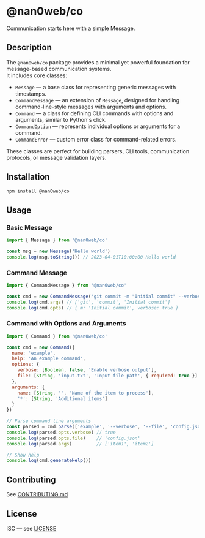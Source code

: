 # @nan0web/co

Communication starts here with a simple Message.

## Description

The `@nan0web/co` package provides a minimal yet powerful foundation for message-based communication systems.  
It includes core classes:

- `Message` — a base class for representing generic messages with timestamps.
- `CommandMessage` — an extension of `Message`, designed for handling command-line-style messages with arguments and options.
- `Command` — a class for defining CLI commands with options and arguments, similar to Python's click.
- `CommandOption` — represents individual options or arguments for a command.
- `CommandError` — custom error class for command-related errors.

These classes are perfect for building parsers, CLI tools, communication protocols, or message validation layers.

## Installation

```bash
npm install @nan0web/co
```

## Usage

### Basic Message

```js
import { Message } from '@nan0web/co'

const msg = new Message('Hello world')
console.log(msg.toString()) // 2023-04-01T10:00:00 Hello world
```

### Command Message

```js
import { CommandMessage } from '@nan0web/co'

const cmd = new CommandMessage('git commit -m "Initial commit" --verbose')
console.log(cmd.args) // ['git', 'commit', 'Initial commit']
console.log(cmd.opts) // { m: 'Initial commit', verbose: true }
```

### Command with Options and Arguments

```js
import { Command } from '@nan0web/co'

const cmd = new Command({
  name: 'example',
  help: 'An example command',
  options: {
    verbose: [Boolean, false, 'Enable verbose output'],
    file: [String, 'input.txt', 'Input file path', { required: true }]
  },
  arguments: {
    name: [String, '', 'Name of the item to process'],
    '*': [String, 'Additional items']
  }
})

// Parse command line arguments
const parsed = cmd.parse(['example', '--verbose', '--file', 'config.json', 'item1', 'item2'])
console.log(parsed.opts.verbose) // true
console.log(parsed.opts.file)    // 'config.json'
console.log(parsed.args)         // ['item1', 'item2']

// Show help
console.log(cmd.generateHelp())
```

## Contributing

See [CONTRIBUTING.md](./CONTRIBUTING.md)

## License

ISC — see [LICENSE](./LICENSE)
